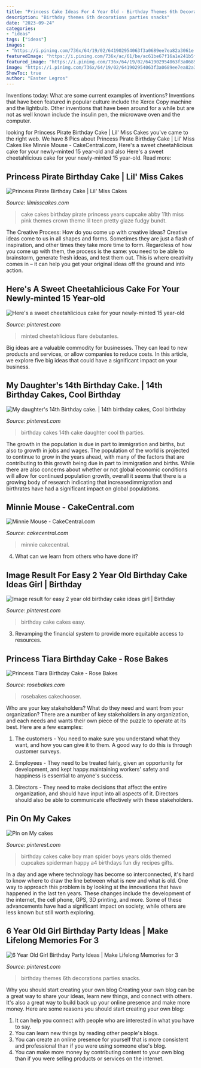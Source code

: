 ```yaml
---
title: "Princess Cake Ideas For 4 Year Old - Birthday Themes 6th Decorations Parties Snacks"
description: "Birthday themes 6th decorations parties snacks"
date: "2023-09-24"
categories:
- "ideas"
tags: ["ideas"]
images:
- "https://i.pinimg.com/736x/64/19/02/641902954063f3a0689ee7ea82a3061e.jpg"
featuredImage: "https://i.pinimg.com/736x/ac/61/be/ac61be67f16a1e241b5f7bb2fcf31ac4--th-birthday-cakes-birthday-parties.jpg"
featured_image: "https://i.pinimg.com/736x/64/19/02/641902954063f3a0689ee7ea82a3061e.jpg"
image: "https://i.pinimg.com/736x/64/19/02/641902954063f3a0689ee7ea82a3061e.jpg"
ShowToc: true
author: "Easter Legros"
---
```



Inventions today: What are some current examples of inventions?
Inventions that have been featured in popular culture include the Xerox Copy machine and the lightbulb. Other inventions that have been around for a while but are not as well known include the insulin pen, the microwave oven and the computer.

	

		
looking for Princess Pirate Birthday Cake | Lil&#039; Miss Cakes you've came to the right web. We have 8 Pics about Princess Pirate Birthday Cake | Lil&#039; Miss Cakes like Minnie Mouse - CakeCentral.com, Here&#039;s a sweet cheetahlicious cake for your newly-minted 15 year-old and also Here&#039;s a sweet cheetahlicious cake for your newly-minted 15 year-old. Read more:
		
    
## Princess Pirate Birthday Cake | Lil&#039; Miss Cakes

<img loading=lazy src="https://lilmisscakes.com/wp-content/uploads/2014/04/IMG_7894-crop.jpg" onerror="this.onerror=null;this.src='https://tse3.mm.bing.net/th?id=OIP.jkZZ4k4qEMA16XsiJkYyqQHaKp&amp;pid=15.1';" alt="Princess Pirate Birthday Cake | Lil&#039; Miss Cakes">

_Source: lilmisscakes.com_

>cake cakes birthday pirate princess years cupcake abby 11th miss pink themes crown theme lil teen pretty glaze fudgy bundt. 

	

The Creative Process: How do you come up with creative ideas?
Creative ideas come to us in all shapes and forms. Sometimes they are just a flash of inspiration, and other times they take more time to form. Regardless of how you come up with them, the process is the same: you need to be able to brainstorm, generate fresh ideas, and test them out. This is where creativity comes in – it can help you get your original ideas off the ground and into action.

    
## Here&#039;s A Sweet Cheetahlicious Cake For Your Newly-minted 15 Year-old

<img loading=lazy src="https://s-media-cache-ak0.pinimg.com/736x/78/19/1d/78191d70a21a157823503a4b550a0c4e.jpg" onerror="this.onerror=null;this.src='https://tse2.mm.bing.net/th?id=OIP.PQkGe1rFc5J6A3H8Y7KxXAHaJ4&amp;pid=15.1';" alt="Here&#039;s a sweet cheetahlicious cake for your newly-minted 15 year-old">

_Source: pinterest.com_

>minted cheetahlicious flare debutantes. 

	

Big ideas are a valuable commodity for businesses. They can lead to new products and services, or allow companies to reduce costs. In this article, we explore five big ideas that could have a significant impact on your business.

    
## My Daughter&#039;s 14th Birthday Cake. | 14th Birthday Cakes, Cool Birthday

<img loading=lazy src="https://i.pinimg.com/736x/ac/61/be/ac61be67f16a1e241b5f7bb2fcf31ac4--th-birthday-cakes-birthday-parties.jpg" onerror="this.onerror=null;this.src='https://tse4.mm.bing.net/th?id=OIP.3WOzBOZCiovGUrYJjIvCiQHaJ3&amp;pid=15.1';" alt="My daughter&#039;s 14th Birthday cake. | 14th birthday cakes, Cool birthday">

_Source: pinterest.com_

>birthday cakes 14th cake daughter cool th parties. 

	

The growth in the population is due in part to immigration and births, but also to growth in jobs and wages.
The population of the world is projected to continue to grow in the years ahead, with many of the factors that are contributing to this growth being due in part to immigration and births. While there are also concerns about whether or not global economic conditions will allow for continued population growth, overall it seems that there is a growing body of research indicating that increasedimmigration and birthrates have had a significant impact on global populations.

    
## Minnie Mouse - CakeCentral.com

<img loading=lazy src="https://cdn001.cakecentral.com/gallery/2015/03/900_841942aIfM_minnie-mouse.jpg" onerror="this.onerror=null;this.src='https://tse3.mm.bing.net/th?id=OIP.kmBHWBTp3igc24j_07erEAHaLH&amp;pid=15.1';" alt="Minnie Mouse - CakeCentral.com">

_Source: cakecentral.com_

>minnie cakecentral. 

	

4) What can we learn from others who have done it?

    
## Image Result For Easy 2 Year Old Birthday Cake Ideas Girl | Birthday

<img loading=lazy src="https://i.pinimg.com/736x/64/19/02/641902954063f3a0689ee7ea82a3061e.jpg" onerror="this.onerror=null;this.src='https://tse2.mm.bing.net/th?id=OIP.ANxzNn4MVgNiH2z1OQug4wHaLH&amp;pid=15.1';" alt="Image result for easy 2 year old birthday cake ideas girl | Birthday">

_Source: pinterest.com_

>birthday cake cakes easy. 

	

3. Revamping the financial system to provide more equitable access to resources. 

    
## Princess Tiara Birthday Cake - Rose Bakes

<img loading=lazy src="https://rosebakes.com/wp-content/uploads/2011/12/Princess-Tiara-Birthday-Cake.jpg" onerror="this.onerror=null;this.src='https://tse3.mm.bing.net/th?id=OIP.gn1mibKpv1ihgTWai4TOhQHaKC&amp;pid=15.1';" alt="Princess Tiara Birthday Cake - Rose Bakes">

_Source: rosebakes.com_

>rosebakes cakechooser. 

	

Who are your key stakeholders? What do they need and want from your organization?
There are a number of key stakeholders in any organization, and each needs and wants their own piece of the puzzle to operate at its best. Here are a few examples:
1. The customers - You need to make sure you understand what they want, and how you can give it to them. A good way to do this is through customer surveys.

2. Employees - They need to be treated fairly, given an opportunity for development, and kept happy.maintaining workers' safety and happiness is essential to anyone's success.

3. Directors - They need to make decisions that affect the entire organization, and should have input into all aspects of it. Directors should also be able to communicate effectively with these stakeholders.

    
## Pin On My Cakes

<img loading=lazy src="https://i.pinimg.com/736x/a4/3c/fb/a43cfbb0c45f617d1f81c29bbcffcf14--man-cupcakes-birthday-fun.jpg" onerror="this.onerror=null;this.src='https://tse3.mm.bing.net/th?id=OIP.8KyuiR1vHemNCW4AMUzODAHaJ3&amp;pid=15.1';" alt="Pin on My cakes">

_Source: pinterest.com_

>birthday cakes cake boy man spider boys years olds themed cupcakes spiderman happy a4 birthdays fun diy recipes gifts. 

	

In a day and age where technology has become so interconnected, it's hard to know where to draw the line between what is new and what is old. One way to approach this problem is by looking at the innovations that have happened in the last ten years. These changes include the development of the internet, the cell phone, GPS, 3D printing, and more. Some of these advancements have had a significant impact on society, while others are less known but still worth exploring.

    
## 6 Year Old Girl Birthday Party Ideas | Make Lifelong Memories For 3

<img loading=lazy src="https://i.pinimg.com/736x/65/27/03/65270394cdd338ce00962011dbc2a577--girls-birthday-parties-girl-birthday.jpg" onerror="this.onerror=null;this.src='https://tse3.mm.bing.net/th?id=OIP.fPmUccgmftNi-TJVbcLsjwHaIC&amp;pid=15.1';" alt="6 Year Old Girl Birthday Party Ideas | Make Lifelong Memories for 3">

_Source: pinterest.com_

>birthday themes 6th decorations parties snacks. 

	

Why you should start creating your own blog
Creating your own blog can be a great way to share your ideas, learn new things, and connect with others. It's also a great way to build back up your online presence and make more money. Here are some reasons you should start creating your own blog: 
1. It can help you connect with people who are interested in what you have to say. 
2. You can learn new things by reading other people's blogs. 
3. You can create an online presence for yourself that is more consistent and professional than if you were using someone else's blog. 
4. You can make more money by contributing content to your own blog than if you were selling products or services on the internet.

